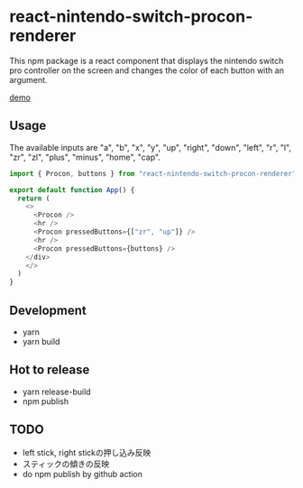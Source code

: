 # react-nintendo-switch-procon-renderer
This npm package is a react component that displays the nintendo switch pro controller on the screen and changes the color of each button with an argument.  
  
[demo](https://codesandbox.io/s/eact-gamepad-procon-sample-49cdb1)

## Usage
The available inputs are "a", "b", "x", "y", "up", "right", "down", "left", "r", "l", "zr", "zl", "plus", "minus", "home", "cap".

```javascript
import { Procon, buttons } from "react-nintendo-switch-procon-renderer";

export default function App() {
  return (
    <>
      <Procon />
      <hr />
      <Procon pressedButtons={["zr", "up"]} />
      <hr />
      <Procon pressedButtons={buttons} />
    </div>
    </>
  )
}
```

## Development
* yarn
* yarn build

## Hot to release
* yarn release-build
* npm publish

## TODO
* left stick, right stickの押し込み反映
* スティックの傾きの反映
* do npm publish by github action
